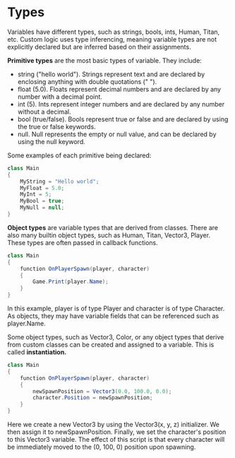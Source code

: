 # Types

Variables have different types, such as strings, bools, ints, Human, Titan, etc. Custom logic uses type inferencing, meaning variable types are not explicitly declared but are inferred based on their assignments.

**Primitive types** are the most basic types of variable. They include:

* string ("hello world"). Strings represent text and are declared by enclosing anything with double quotations (" ").&#x20;
* float (5.0). Floats represent decimal numbers and are declared by any number with a decimal point.
* int (5). Ints represent integer numbers and are declared by any number without a decimal.
* bool (true/false). Bools represent true or false and are declared by using the true or false keywords.
* null. Null represents the empty or null value, and can be declared by using the null keyword.

Some examples of each primitive being declared:

```csharp
class Main
{
    MyString = "Hello world";
    MyFloat = 5.0;
    MyInt = 5;
    MyBool = true;
    MyNull = null;
}
```

**Object types** are variable types that are derived from classes. There are also many builtin object types, such as Human, Titan, Vector3, Player. These types are often passed in callback functions.

```csharp
class Main
{
    function OnPlayerSpawn(player, character)
    {
        Game.Print(player.Name);
    }
}
```

In this example, player is of type Player and character is of type Character. As objects, they may have variable fields that can be referenced such as player.Name.

Some object types, such as Vector3, Color, or any object types that derive from custom classes can be created and assigned to a variable. This is called **instantiation.**

```csharp
class Main
{
    function OnPlayerSpawn(player, character)
    {
        newSpawnPosition = Vector3(0.0, 100.0, 0.0);
        character.Position = newSpawnPosition;
    }
}
```

Here we create a new Vector3 by using the Vector3(x, y, z) initializer. We then assign it to newSpawnPosition. Finally, we set the character's position to this Vector3 variable. The effect of this script is that every character will be immediately moved to the (0, 100, 0) position upon spawning.
